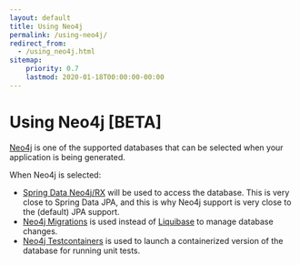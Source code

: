 ```yaml
---
layout: default
title: Using Neo4j
permalink: /using-neo4j/
redirect_from:
  - /using_neo4j.html
sitemap:
    priority: 0.7
    lastmod: 2020-01-18T00:00:00-00:00
---
```


# <i class="fa fa-database"></i> Using Neo4j [BETA]

[Neo4j](https://neo4j.com/) is one of the supported databases that can be selected when your application is being generated.

When Neo4j is selected:

* [Spring Data Neo4j/RX](https://neo4j.github.io/sdn-rx/current/) will be used to access the database. This is very close to Spring Data JPA, and this is why Neo4j support is very close to the (default) JPA support.
* [Neo4j Migrations](https://github.com/michael-simons/neo4j-migrations) is used instead of [Liquibase](http://www.liquibase.org/) to manage database changes.
* [Neo4j Testcontainers](https://www.testcontainers.org/modules/databases/neo4j/) is used to launch a containerized version of the database for running unit tests.

<br/><br/><br/><br/><br/><br/><br/><br/><br/><br/>
